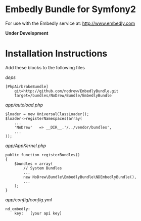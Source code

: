 Embedly Bundle for Symfony2
================================

For use with the Embedly service at: http://www.embedly.com

__Under Development__

Installation Instructions
=========================

Add these blocks to the following files

*deps*

```
[PhpAirbrakeBundle]
    git=http://github.com/nodrew/EmbedlyBundle.git
    target=/bundles/NoDrew/Bundle/EmbedlyBundle
```

*app/autoload.php*

```
$loader = new UniversalClassLoader();
$loader->registerNamespaces(array(
    ...
    'NoDrew'   => __DIR__.'/../vendor/bundles',
    ...
));
```

*app/AppKernel.php*

```
public function registerBundles()
{
    $bundles = array(
        // System Bundles
        ...
        new NoDrew\Bundle\EmbedlyBundle\NDEmbedlyBundle(),
        ...
    );
}
```

*app/config/config.yml*

```
nd_embedly:
    key:   [your api key]
```